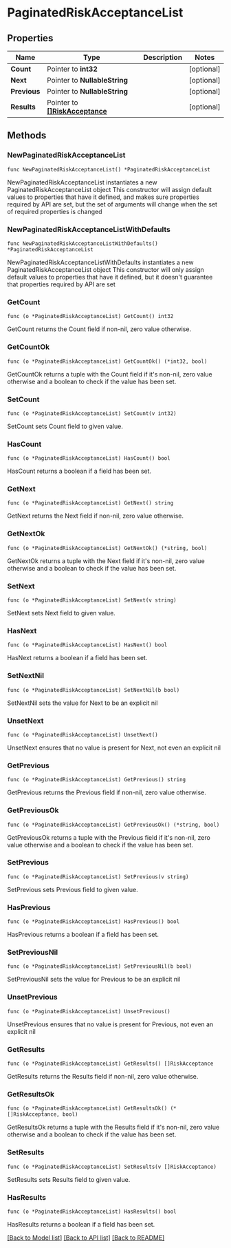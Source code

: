 # PaginatedRiskAcceptanceList

## Properties

Name | Type | Description | Notes
------------ | ------------- | ------------- | -------------
**Count** | Pointer to **int32** |  | [optional] 
**Next** | Pointer to **NullableString** |  | [optional] 
**Previous** | Pointer to **NullableString** |  | [optional] 
**Results** | Pointer to [**[]RiskAcceptance**](RiskAcceptance.md) |  | [optional] 

## Methods

### NewPaginatedRiskAcceptanceList

`func NewPaginatedRiskAcceptanceList() *PaginatedRiskAcceptanceList`

NewPaginatedRiskAcceptanceList instantiates a new PaginatedRiskAcceptanceList object
This constructor will assign default values to properties that have it defined,
and makes sure properties required by API are set, but the set of arguments
will change when the set of required properties is changed

### NewPaginatedRiskAcceptanceListWithDefaults

`func NewPaginatedRiskAcceptanceListWithDefaults() *PaginatedRiskAcceptanceList`

NewPaginatedRiskAcceptanceListWithDefaults instantiates a new PaginatedRiskAcceptanceList object
This constructor will only assign default values to properties that have it defined,
but it doesn't guarantee that properties required by API are set

### GetCount

`func (o *PaginatedRiskAcceptanceList) GetCount() int32`

GetCount returns the Count field if non-nil, zero value otherwise.

### GetCountOk

`func (o *PaginatedRiskAcceptanceList) GetCountOk() (*int32, bool)`

GetCountOk returns a tuple with the Count field if it's non-nil, zero value otherwise
and a boolean to check if the value has been set.

### SetCount

`func (o *PaginatedRiskAcceptanceList) SetCount(v int32)`

SetCount sets Count field to given value.

### HasCount

`func (o *PaginatedRiskAcceptanceList) HasCount() bool`

HasCount returns a boolean if a field has been set.

### GetNext

`func (o *PaginatedRiskAcceptanceList) GetNext() string`

GetNext returns the Next field if non-nil, zero value otherwise.

### GetNextOk

`func (o *PaginatedRiskAcceptanceList) GetNextOk() (*string, bool)`

GetNextOk returns a tuple with the Next field if it's non-nil, zero value otherwise
and a boolean to check if the value has been set.

### SetNext

`func (o *PaginatedRiskAcceptanceList) SetNext(v string)`

SetNext sets Next field to given value.

### HasNext

`func (o *PaginatedRiskAcceptanceList) HasNext() bool`

HasNext returns a boolean if a field has been set.

### SetNextNil

`func (o *PaginatedRiskAcceptanceList) SetNextNil(b bool)`

 SetNextNil sets the value for Next to be an explicit nil

### UnsetNext
`func (o *PaginatedRiskAcceptanceList) UnsetNext()`

UnsetNext ensures that no value is present for Next, not even an explicit nil
### GetPrevious

`func (o *PaginatedRiskAcceptanceList) GetPrevious() string`

GetPrevious returns the Previous field if non-nil, zero value otherwise.

### GetPreviousOk

`func (o *PaginatedRiskAcceptanceList) GetPreviousOk() (*string, bool)`

GetPreviousOk returns a tuple with the Previous field if it's non-nil, zero value otherwise
and a boolean to check if the value has been set.

### SetPrevious

`func (o *PaginatedRiskAcceptanceList) SetPrevious(v string)`

SetPrevious sets Previous field to given value.

### HasPrevious

`func (o *PaginatedRiskAcceptanceList) HasPrevious() bool`

HasPrevious returns a boolean if a field has been set.

### SetPreviousNil

`func (o *PaginatedRiskAcceptanceList) SetPreviousNil(b bool)`

 SetPreviousNil sets the value for Previous to be an explicit nil

### UnsetPrevious
`func (o *PaginatedRiskAcceptanceList) UnsetPrevious()`

UnsetPrevious ensures that no value is present for Previous, not even an explicit nil
### GetResults

`func (o *PaginatedRiskAcceptanceList) GetResults() []RiskAcceptance`

GetResults returns the Results field if non-nil, zero value otherwise.

### GetResultsOk

`func (o *PaginatedRiskAcceptanceList) GetResultsOk() (*[]RiskAcceptance, bool)`

GetResultsOk returns a tuple with the Results field if it's non-nil, zero value otherwise
and a boolean to check if the value has been set.

### SetResults

`func (o *PaginatedRiskAcceptanceList) SetResults(v []RiskAcceptance)`

SetResults sets Results field to given value.

### HasResults

`func (o *PaginatedRiskAcceptanceList) HasResults() bool`

HasResults returns a boolean if a field has been set.


[[Back to Model list]](../README.md#documentation-for-models) [[Back to API list]](../README.md#documentation-for-api-endpoints) [[Back to README]](../README.md)


